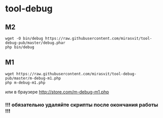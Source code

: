 # tool-debug
## M2
```
wget -O bin/debug https://raw.githubusercontent.com/mirasvit/tool-debug-pub/master/debug.phar
php bin/debug
```

## M1
```
wget https://raw.githubusercontent.com/mirasvit/tool-debug-pub/master/m-debug-m1.php
php m-debug-m1.php
```

или в браузере
http://store.com/m-debug-m1.php



### !!! обязательно удаляйте скрипты после окончания работы !!!
